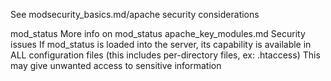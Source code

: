 See modsecurity_basics.md/apache security considerations

mod_status
  More info on mod_status
    apache_key_modules.md
  Security issues
    If mod_status is loaded into the server, its capability is available in ALL configuration files (this includes per-directory files, ex: .htaccess)
      This may give unwanted access to sensitive information